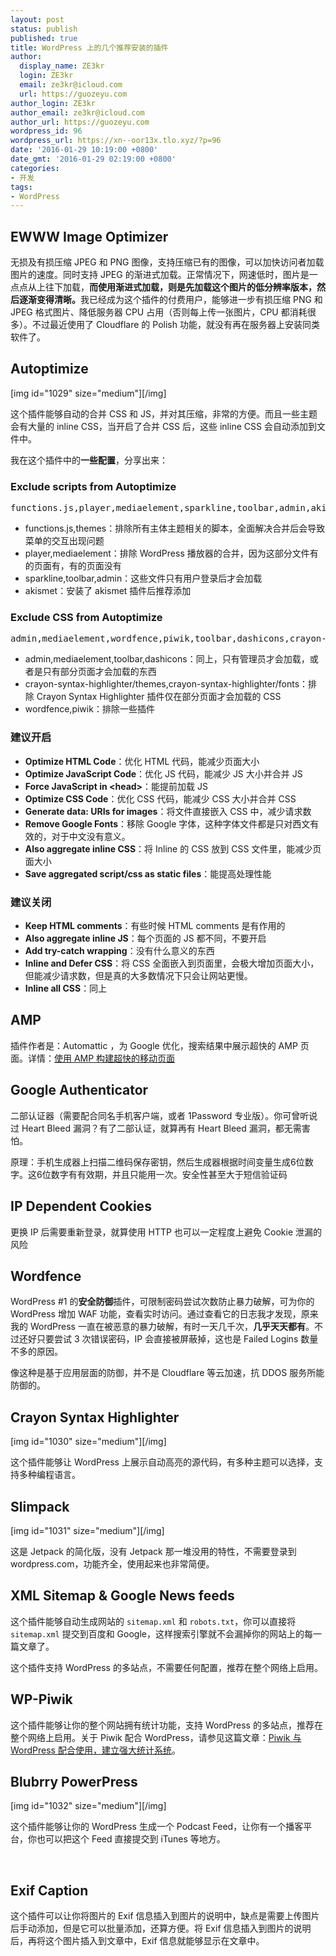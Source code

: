 ```yaml
---
layout: post
status: publish
published: true
title: WordPress 上的几个推荐安装的插件
author:
  display_name: ZE3kr
  login: ZE3kr
  email: ze3kr@icloud.com
  url: https://guozeyu.com
author_login: ZE3kr
author_email: ze3kr@icloud.com
author_url: https://guozeyu.com
wordpress_id: 96
wordpress_url: https://xn--oor13x.tlo.xyz/?p=96
date: '2016-01-29 10:19:00 +0800'
date_gmt: '2016-01-29 02:19:00 +0800'
categories:
- 开发
tags:
- WordPress
---
```

<h2>EWWW Image Optimizer</h2>
<p>无损及有损压缩 JPEG 和 PNG 图像，支持压缩已有的图像，可以加快访问者加载图片的速度。同时支持 JPEG 的渐进式加载。正常情况下，网速低时，图片是一点点从上往下加载，<b>而使用渐进式加载，则是先加载这个图片的低分辨率版本，然后逐渐变得清晰。</b>我已经成为这个插件的付费用户，能够进一步有损压缩 PNG 和 JPEG 格式图片、降低服务器 CPU 占用（否则每上传一张图片，CPU 都消耗很多）。不过最近使用了 Cloudflare 的 Polish 功能，就没有再在服务器上安装同类软件了。</p>
<h2>Autoptimize</h2>
<p>[img id="1029" size="medium"][/img]</p>
<p>这个插件能够自动的合并 CSS 和 JS，并对其压缩，非常<!--more-->的方便。而且一些主题会有大量的 inline CSS，当开启了合并 CSS 后，这些 inline CSS 会自动添加到文件中。</p>
<p>我在这个插件中的<strong>一些配置</strong>，分享出来：</p>
<h3>Exclude scripts from Autoptimize</h3>
<pre class="lang:default decode:true ">functions.js,player,mediaelement,sparkline,toolbar,admin,akismet,themes</pre>
<ul>
<li>functions.js,themes：排除所有主体主题相关的脚本，全面解决合并后会导致菜单的交互出现问题</li>
<li>player,mediaelement：排除 WordPress 播放器的合并，因为这部分文件有的页面有，有的页面没有</li>
<li>sparkline,toolbar,admin：这些文件只有用户登录后才会加载</li>
<li>akismet：安装了 akismet 插件后推荐添加</li>
</ul>
<h3>Exclude CSS from Autoptimize</h3>
<pre class="lang:default decode:true">admin,mediaelement,wordfence,piwik,toolbar,dashicons,crayon-syntax-highlighter/themes,crayon-syntax-highlighter/fonts</pre>
<ul>
<li>admin,mediaelement,toolbar,dashicons：同上，只有管理员才会加载，或者是只有部分页面才会加载的东西</li>
<li>crayon-syntax-highlighter/themes,crayon-syntax-highlighter/fonts：排除 Crayon Syntax Highlighter 插件仅在部分页面才会加载的 CSS</li>
<li>wordfence,piwik：排除一些插件</li>
</ul>
<h3>建议开启</h3>
<ul>
<li><strong>Optimize HTML Code</strong>：优化 HTML 代码，能减少页面大小</li>
<li><strong>Optimize JavaScript Code</strong>：优化 JS 代码，能减少 JS 大小并合并 JS</li>
<li><strong>Force JavaScript in &lt;head&gt;</strong>：能提前加载 JS</li>
<li><strong>Optimize CSS Code</strong>：优化 CSS 代码，能减少 CSS 大小并合并 CSS</li>
<li><strong>Generate data: URIs for images</strong>：将文件直接嵌入 CSS 中，减少请求数</li>
<li><strong>Remove Google Fonts</strong>：移除 Google 字体，这种字体文件都是只对西文有效的，对于中文没有意义。</li>
<li><strong>Also aggregate inline CSS</strong>：将 Inline 的 CSS 放到 CSS 文件里，能减少页面大小</li>
<li><strong>Save aggregated script/css as static files</strong>：能提高处理性能</li>
</ul>
<h3>建议关闭</h3>
<ul>
<li><strong>Keep HTML comments</strong>：有些时候 HTML comments 是有作用的</li>
<li><strong>Also aggregate inline JS</strong>：每个页面的 JS 都不同，不要开启</li>
<li><strong>Add try-catch wrapping</strong>：没有什么意义的东西</li>
<li><strong>Inline and Defer CSS</strong>：将 CSS 全面嵌入到页面里，会极大增加页面大小，但能减少请求数，但是真的大多数情况下只会让网站更慢。</li>
<li><strong>Inline all CSS</strong>：同上</li>
</ul>
<h2>AMP</h2>
<p>插件作者是：Automattic ，为 Google 优化，搜索结果中展示超快的 AMP 页面。详情：<a class=" wrap external" href="https://guozeyu.com/2016/10/amp-html/" target="_blank" rel="nofollow noreferrer">使用 AMP 构建超快的移动页面</a></p>
<h2>Google Authenticator</h2>
<p>二部认证器（需要配合同名手机客户端，或者 1Password 专业版）。你可曾听说过 Heart Bleed 漏洞？有了二部认证，就算再有 Heart Bleed 漏洞，都无需害怕。</p>
<p>原理：手机生成器上扫描二维码保存密钥，然后生成器根据时间变量生成6位数字。这6位数字有有效期，并且只能用一次。安全性甚至大于短信验证码</p>
<h2>IP Dependent Cookies</h2>
<p>更换 IP 后需要重新登录，就算使用 HTTP 也可以一定程度上避免 Cookie 泄漏的风险</p>
<h2>Wordfence</h2>
<p>WordPress #1 的<b>安全防御</b>插件，可限制密码尝试次数防止暴力破解，可为你的 WordPress 增加 WAF 功能，查看实时访问。通过查看它的日志我才发现，原来我的 WordPress 一直在被恶意的暴力破解，有时一天几千次，<b>几乎天天都有</b>。不过还好只要尝试 3 次错误密码，IP 会直接被屏蔽掉，这也是 Failed Logins 数量不多的原因。</p>
<p>像这种是基于应用层面的防御，并不是 Cloudflare 等云加速，抗 DDOS 服务所能防御的。</p>
<h2>Crayon Syntax Highlighter</h2>
<p>[img id="1030" size="medium"][/img]</p>
<p>这个插件能够让 WordPress 上展示自动高亮的源代码，有多种主题可以选择，支持多种编程语言。</p>
<h2>Slimpack</h2>
<p>[img id="1031" size="medium"][/img]</p>
<p>这是 Jetpack 的简化版，没有 Jetpack 那一堆没用的特性，不需要登录到 wordpress.com，功能齐全，使用起来也非常简便。</p>
<h2>XML Sitemap &amp; Google News feeds</h2>
<p>这个插件能够自动生成网站的 <code>sitemap.xml</code> 和 <code>robots.txt</code>，你可以直接将 <code>sitemap.xml</code> 提交到百度和 Google，这样搜索引擎就不会漏掉你的网站上的每一篇文章了。</p>
<p>这个插件支持 WordPress 的多站点，不需要任何配置，推荐在整个网络上启用。</p>
<h2>WP-Piwik</h2>
<p>这个插件能够让你的整个网站拥有统计功能，支持 WordPress 的多站点，推荐在整个网络上启用。关于 Piwik 配合 WordPress，请参见这篇文章：<a href="https://guozeyu.com/2016/01/piwik-wordpress/">Piwik 与 WordPress 配合使用，建立强大统计系统</a>。</p>
<h2>Blubrry PowerPress</h2>
<p>[img id="1032" size="medium"][/img]</p>
<p>这个插件能够让你的 WordPress 生成一个 Podcast Feed，让你有一个播客平台，你也可以把这个 Feed 直接提交到 iTunes 等地方。</p>
<p>&nbsp;</p>
<h2>Exif Caption</h2>
<p>这个插件可以让你将图片的 Exif 信息插入到图片的说明中，缺点是需要上传图片后手动添加，但是它可以批量添加，还算方便。将 Exif 信息插入到图片的说明后，再将这个图片插入到文章中，Exif 信息就能够显示在文章中。</p>
